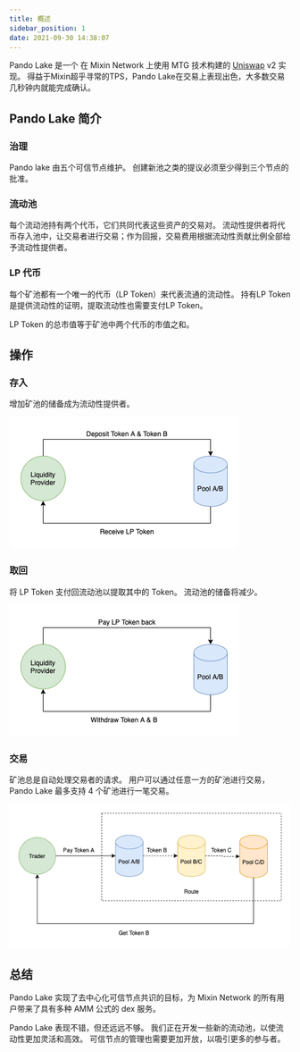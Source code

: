 ```yaml
---
title: 概述
sidebar_position: 1
date: 2021-09-30 14:38:07
---
```


Pando Lake 是一个 在 Mixin Network 上使用 MTG 技术构建的 [Uniswap](https://uniswap.org) v2 实现。 得益于Mixin超乎寻常的TPS，Pando Lake在交易上表现出色，大多数交易几秒钟内就能完成确认。

## Pando Lake 简介

### 治理

Pando lake 由五个可信节点维护。 创建新池之类的提议必须至少得到三个节点的批准。

### 流动池

每个流动池持有两个代币，它们共同代表这些资产的交易对。 流动性提供者将代币存入池中，让交易者进行交易；作为回报，交易费用根据流动性贡献比例全部给予流动性提供者。

### LP 代币

每个矿池都有一个唯一的代币（LP Token）来代表流通的流动性。 持有LP Token是提供流动性的证明，提取流动性也需要支付LP Token。

LP Token 的总市值等于矿池中两个代币的市值之和。

## 操作

### 存入

增加矿池的储备成为流动性提供者。

![存款操作](assets/pando_lake_deposit_action.png)

### 取回

将 LP Token 支付回流动池以提取其中的 Token。 流动池的储备将减少。

![取款操作](assets/pando_lake_withdraw_action.png)

### 交易

矿池总是自动处理交易者的请求。 用户可以通过任意一方的矿池进行交易，Pando Lake 最多支持 4 个矿池进行一笔交易。

![交易操作](assets/pando_lake_trade_action.png)

## 总结

Pando Lake 实现了去中心化可信节点共识的目标，为 Mixin Network 的所有用户带来了具有多种 AMM 公式的 dex 服务。

Pando Lake 表现不错，但还远远不够。 我们正在开发一些新的流动池，以使流动性更加灵活和高效。 可信节点的管理也需要更加开放，以吸引更多的参与者。


